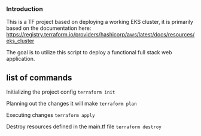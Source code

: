 ### Introduction ###

This is a TF project based on deploying a working EKS cluster, it is primarily based on the documentation here:
https://registry.terraform.io/providers/hashicorp/aws/latest/docs/resources/eks_cluster

The goal is to utilize this script to deploy a functional full stack web application.

## list of commands ##

Initializing the project config
`terraform init`

Planning out the changes it will make
`terraform plan`

Executing changes
`terraform apply`

Destroy resources defined in the main.tf file
`terraform destroy`